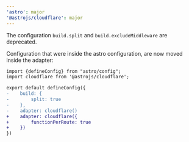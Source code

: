 ```yaml
---
'astro': major
'@astrojs/cloudflare': major
---
```


The configuration `build.split` and `build.excludeMiddleware` are deprecated.

Configuration that were inside the astro configuration, are now moved inside the adapter:

```diff
import {defineConfig} from "astro/config";
import cloudflare from '@astrojs/cloudflare';

export default defineConfig({
-    build: {
-        split: true
-    },
-    adapter: cloudflare()
+    adapter: cloudflare({
+        functionPerRoute: true
+    })
})
```
